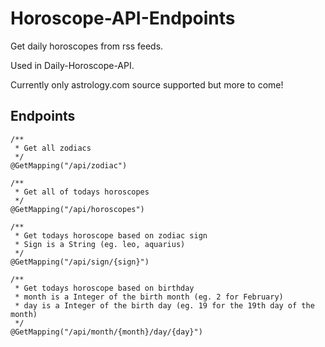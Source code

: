 # Horoscope-API-Endpoints
Get daily horoscopes from rss feeds. 

Used in Daily-Horoscope-API.

Currently only astrology.com source supported but more to come!

## Endpoints


    /**
     * Get all zodiacs
     */
    @GetMapping("/api/zodiac")
    
    /**
     * Get all of todays horoscopes
     */
    @GetMapping("/api/horoscopes")

    /**
     * Get todays horoscope based on zodiac sign
     * Sign is a String (eg. leo, aquarius)
     */
    @GetMapping("/api/sign/{sign}")

    /**
     * Get todays horoscope based on birthday
     * month is a Integer of the birth month (eg. 2 for February)
     * day is a Integer of the birth day (eg. 19 for the 19th day of the month)
     */
    @GetMapping("/api/month/{month}/day/{day}")
    
